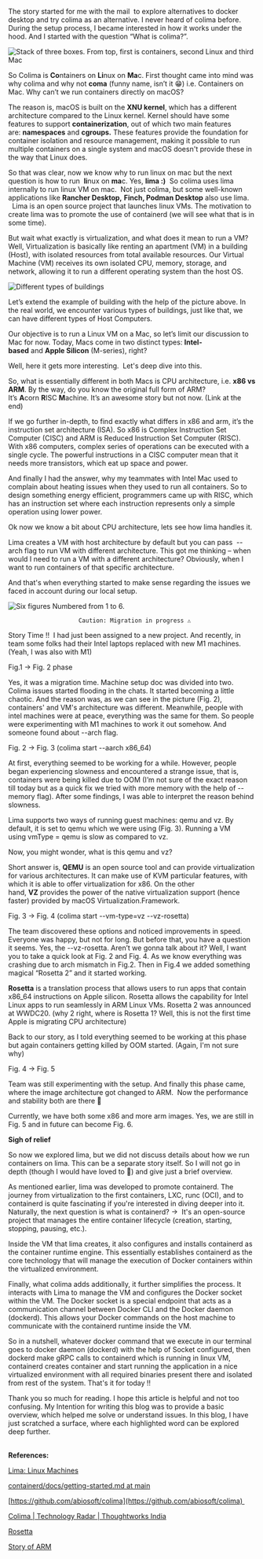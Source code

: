 The story started for me with the mail  to explore alternatives to docker desktop and try colima as an alternative. I never heard of colima before. During the setup process, I became interested in how it works under the hood. And I started with the question “What is colima?”.

![Stack of three boxes. From top, first is containers, second Linux and third Mac](colima01.png)

So Colima is **Co**ntainers on **Li**nux on **Ma**c. First thought came into mind was why colima and why not **coma** (funny name, isn’t it 😁) i.e. Containers on Mac. Why can’t we run containers directly on macOS?

The reason is, macOS is built on the **XNU kernel**, which has a different architecture compared to the Linux kernel. Kernel should have some features to support **containerization**, out of which two main features are: **namespaces** and **cgroups.** These features provide the foundation for container isolation and resource management, making it possible to run multiple containers on a single system and macOS doesn't provide these in the way that Linux does.

So that was clear, now we know why to run linux on mac but the next question is how to run  **li**nux on **ma**c. Yes, **lima :)**  So colima uses lima internally to run linux VM on mac.  Not just colima, but some well-known applications like **Rancher Desktop,** **Finch, Podman Desktop** also use lima.  
 
Lima is an open source project that launches linux VMs. The motivation to create lima was to promote the use of containerd (we will see what that is in some time).

But wait what exactly is virtualization, and what does it mean to run a VM? Well, Virtualization is basically like renting an apartment (VM) in a building (Host), with isolated resources from total available resources. Our Virtual Machine (VM) receives its own isolated CPU, memory, storage, and network, allowing it to run a different operating system than the host OS.

![Different types of buildings](colima02.jpeg)

Let’s extend the example of building with the help of the picture above. In the real world, we encounter various types of buildings, just like that, we can have different types of Host Computers.

Our objective is to run a Linux VM on a Mac, so let’s limit our discussion to Mac for now. Today, Macs come in two distinct types: **Intel-based** and **Apple Silicon** (M-series), right?  
  
Well, here it gets more interesting.  Let's deep dive into this.

So, what is essentially different in both Macs is CPU architecture, i.e. **x86 vs ARM**. By the way, do you know the original full form of ARM? It’s **A**corn **R**ISC **M**achine. It’s an awesome story but not now. (Link at the end)

If we go further in-depth, to find exactly what differs in x86 and arm, it’s the instruction set architecture (ISA). So x86 is Complex Instruction Set Computer (CISC) and ARM is Reduced Instruction Set Computer (RISC). With x86 computers, complex series of operations can be executed with a single cycle. The powerful instructions in a CISC computer mean that it needs more transistors, which eat up space and power.

And finally I had the answer, why my teammates with Intel Mac used to complain about heating issues when they used to run all containers. So to design something energy efficient, programmers came up with RISC, which has an instruction set where each instruction represents only a simple operation using lower power.

Ok now we know a bit about CPU architecture, lets see how lima handles it. 

Lima creates a VM with host architecture by default but you can pass  --arch flag to run VM with different architecture. This got me thinking – when would I need to run a VM with a different architecture? Obviously, when I want to run containers of that specific architecture.

And that's when everything started to make sense regarding the issues we faced in account during our local setup.

![Six figures Numbered from 1 to 6.](colima03.jpeg)

						Caution: Migration in progress ⚠️

Story Time !!  I had just been assigned to a new project. And recently, in team some folks had their Intel laptops replaced with new M1 machines. (Yeah, I was also with M1)

Fig.1 → Fig. 2 phase

Yes, it was a migration time. Machine setup doc was divided into two. Colima issues started flooding in the chats. It started becoming a little chaotic. And the reason was, as we can see in the picture (Fig. 2), containers' and VM's architecture was different. Meanwhile, people with intel machines were at peace, everything was the same for them. So people were experimenting with M1 machines to work it out somehow. And someone found about --arch flag.

Fig. 2 → Fig. 3 (colima start --aarch x86_64)

At first, everything seemed to be working for a while. However, people began experiencing slowness and encountered a strange issue, that is, containers were being killed due to OOM (I’m not sure of the exact reason till today but as a quick fix we tried with more memory with the help of --memory flag). After some findings, I was able to interpret the reason behind slowness.

Lima supports two ways of running guest machines: qemu and vz. By default, it is set to qemu which we were using (Fig. 3). Running a VM using vmType = qemu is slow as compared to vz. 

Now, you might wonder, what is this qemu and vz?

Short answer is, **QEMU** is an open source tool and can provide virtualization for various architectures. It can make use of KVM particular features, with which it is able to offer virtualization for x86. On the other hand, **VZ** provides the power of the native virtualization support (hence faster) provided by macOS Virtualization.Framework.

Fig. 3 → Fig. 4 (colima start --vm-type=vz --vz-rosetta)

The team discovered these options and noticed improvements in speed. Everyone was happy, but not for long. But before that, you have a question it seems. Yes, the --vz-rosetta. Aren’t we gonna talk about it? Well, I want you to take a quick look at Fig. 2 and Fig. 4. As we know everything was crashing due to arch mismatch in Fig.2. Then in Fig.4 we added something magical “Rosetta 2” and it started working.

**Rosetta** is a translation process that allows users to run apps that contain x86_64 instructions on Apple silicon. Rosetta allows the capability for Intel Linux apps to run seamlessly in ARM Linux VMs. Rosetta 2 was announced at WWDC20. (why 2 right, where is Rosetta 1? Well, this is not the first time Apple is migrating CPU architecture)

Back to our story, as I told everything seemed to be working at this phase but again containers getting killed by OOM started. (Again, I'm not sure why)

Fig. 4 → Fig. 5

Team was still experimenting with the setup. And finally this phase came, where the image architecture got changed to ARM.  Now the performance and stability both are there 🎉

Currently, we have both some x86 and more arm images. Yes, we are still in Fig. 5 and in future can become Fig. 6.

**Sigh of relief** 

So now we explored lima, but we did not discuss details about how we run containers on lima. This can be a separate story itself. So I will not go in depth (though I would have loved to 🙂) and give just a brief overview. 

As mentioned earlier, lima was developed to promote containerd. The journey from virtualization to the first containers, LXC, runc (OCI), and to containerd is quite fascinating if you're interested in diving deeper into it. Naturally, the next question is what is containerd? →  It's an open-source project that manages the entire container lifecycle (creation, starting, stopping, pausing, etc.).

Inside the VM that lima creates, it also configures and installs containerd as the container runtime engine. This essentially establishes containerd as the core technology that will manage the execution of Docker containers within the virtualized environment.

Finally, what colima adds additionally, it further simplifies the process. It interacts with Lima to manage the VM and configures the Docker socket within the VM. The Docker socket is a special endpoint that acts as a communication channel between Docker CLI and the Docker daemon (dockerd). This allows your Docker commands on the host machine to communicate with the containerd runtime inside the VM.

So in a nutshell, whatever docker command that we execute in our terminal goes to docker daemon (dockerd) with the help of Socket configured, then dockerd make gRPC calls to containerd which is running in linux VM, containerd creates container and start running the application in a nice virtualized environment with all required binaries present there and isolated from rest of the system. That's it for today !!

Thank you so much for reading. I hope this article is helpful and not too confusing. My Intention for writing this blog was to provide a basic overview, which helped me solve or understand issues. In this blog, I have just scratched a surface, where each highlighted word can be explored deep further.  
 

  
**References:**

[Lima: Linux Machines](https://lima-vm.io/docs/) 

[containerd/docs/getting-started.md at main](https://github.com/containerd/containerd/blob/main/docs/getting-started.md) 

[https://github.com/abiosoft/colima](https://github.com/abiosoft/colima) 

[Colima | Technology Radar | Thoughtworks India](https://www.thoughtworks.com/en-in/radar/platforms/colima) 

[Rosetta](https://developer.apple.com/documentation/virtualization/running_intel_binaries_in_linux_vms_with_rosetta?changes=_9)

[Story of ARM](https://youtu.be/nIwdhPOVOUk)  
 
